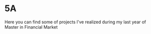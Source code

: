 # 5A
Here you can find some of projects I've realized during my last year of Master in Financial Market
